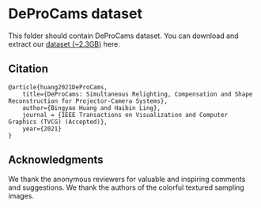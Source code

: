 DeProCams dataset
===

This folder should contain DeProCams dataset. You can download and extract our [dataset (~2.3GB)][1] here. 


## Citation
    @article{huang2021DeProCams,
        title={DeProCams: Simultaneous Relighting, Compensation and Shape Reconstruction for Projector-Camera Systems},
        author={Bingyao Huang and Haibin Ling},
        journal = {IEEE Transactions on Visualization and Computer Graphics (TVCG) (Accepted)},
        year={2021}
    }

## Acknowledgments
We thank the anonymous reviewers for valuable and inspiring comments and suggestions.
We thank the authors of the colorful textured sampling images. 

[1]: https://bingyaohuang.github.io/pub/DeProCams/data
